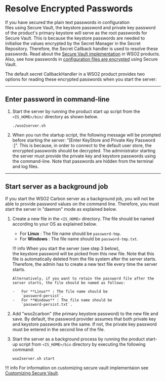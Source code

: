 # Resolve Encrypted Passwords

If you have secured the plain text passwords in configuration
files using Secure Vault, the keystore password and private key password
of the product's primary keystore will serve as the root passwords for
Secure Vault. This is because the keystore passwords are needed to
initialise the values encrypted by the Secret Manager in the Secret
Repository. Therefore, the Secret Callback handler is used to resolve
these passwords. Read about the [Secure Vault
implementation](../../../deploy/security/encrypting-passwords-with-cipher-tool) in WSO2
products. Also, see how passwords in [configuration files are
encrypted](../../../deploy/security/encrypting-passwords-with-cipher-tool) using Secure Vault.

The default secret CallbackHandler in a WSO2 product provides two
options for reading these encrypted passwords when you start the server:

---

## Enter password in command-line

1.  Start the server by running the product start up script from the
    `<IS_HOME>/bin/` directory as shown below.

    ``` console
    ./wso2server.sh 
    ```

2.  When you run the startup script, the following message will be
    prompted before starting the server: "\[Enter KeyStore and Private
    Key Password :\]". This is because, in order to connect to the
    default user store, the encrypted passwords should be decrypted. The
    administrator starting the server must provide the private key and
    keystore passwords using the command-line. Note that passwords are
    hidden from the terminal and log files.

---

## Start server as a background job

If you start the WSO2 Carbon server as a background job, you will not be
able to provide password values on the command line. Therefore, you must
start the server in "daemon" mode as explained below.

1.  Create a new file in the `<IS_HOME>`
    directory. The file should be named according to your OS as
    explained below.
    -   For **Linux** : The file name should be
        `password-tmp`.
    -   For **Windows** : The file name should be
        `password-tmp.txt`.

    !!! info 
        When you start the server (see step 3 below), the keystore password
        will be picked from this new file. Note that this file is
        automatically deleted from the file system after the server starts.
        Therefore, the admin has to create a new text file every time the
        server starts.

        Alternatively, if you want to retain the password file after the
        server starts, the file should be named as follows:

        -   For **Linux** : The file name should be
            `password-persist`.
        -   For **Windows** : The file name should be
            `password-persist.txt`.

2.  Add "wso2carbon" (the primary keystore password) to the new file and
    save. By default, the password provider assumes that both private
    key and keystore passwords are the same. If not, the private key
    password must be entered in the second line of the file.

3.  Start the server as a background process by running the product start-up script from `<IS_HOME>/bin` directory by executing the following command:

    ```console
    wso2server.sh start
    ```

!!! info
    For information on customizing secure vault implementaion see [Customizing Secure Vault](../../../deploy/security/customizing-secure-vault).